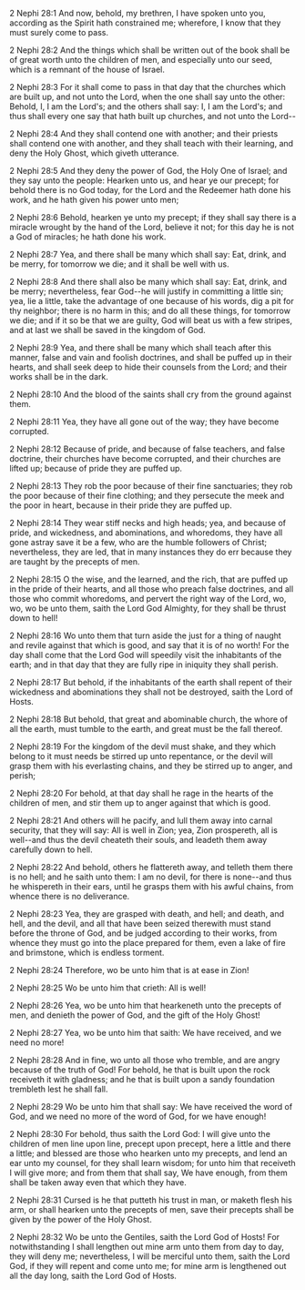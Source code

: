 2 Nephi 28:1 And now, behold, my brethren, I have spoken unto you,
according as the Spirit hath constrained me; wherefore, I know that they
must surely come to pass.

2 Nephi 28:2 And the things which shall be written out of the book shall
be of great worth unto the children of men, and especially unto our
seed, which is a remnant of the house of Israel.

2 Nephi 28:3 For it shall come to pass in that day that the churches
which are built up, and not unto the Lord, when the one shall say unto
the other: Behold, I, I am the Lord's; and the others shall say: I, I am
the Lord's; and thus shall every one say that hath built up churches,
and not unto the Lord--

2 Nephi 28:4 And they shall contend one with another; and their priests
shall contend one with another, and they shall teach with their
learning, and deny the Holy Ghost, which giveth utterance.

2 Nephi 28:5 And they deny the power of God, the Holy One of Israel; and
they say unto the people: Hearken unto us, and hear ye our precept; for
behold there is no God today, for the Lord and the Redeemer hath done
his work, and he hath given his power unto men;

2 Nephi 28:6 Behold, hearken ye unto my precept; if they shall say there
is a miracle wrought by the hand of the Lord, believe it not; for this
day he is not a God of miracles; he hath done his work.

2 Nephi 28:7 Yea, and there shall be many which shall say: Eat, drink,
and be merry, for tomorrow we die; and it shall be well with us.

2 Nephi 28:8 And there shall also be many which shall say: Eat, drink,
and be merry; nevertheless, fear God--he will justify in committing a
little sin; yea, lie a little, take the advantage of one because of his
words, dig a pit for thy neighbor; there is no harm in this; and do all
these things, for tomorrow we die; and if it so be that we are guilty,
God will beat us with a few stripes, and at last we shall be saved in
the kingdom of God.

2 Nephi 28:9 Yea, and there shall be many which shall teach after this
manner, false and vain and foolish doctrines, and shall be puffed up in
their hearts, and shall seek deep to hide their counsels from the Lord;
and their works shall be in the dark.

2 Nephi 28:10 And the blood of the saints shall cry from the ground
against them.

2 Nephi 28:11 Yea, they have all gone out of the way; they have become
corrupted.

2 Nephi 28:12 Because of pride, and because of false teachers, and false
doctrine, their churches have become corrupted, and their churches are
lifted up; because of pride they are puffed up.

2 Nephi 28:13 They rob the poor because of their fine sanctuaries; they
rob the poor because of their fine clothing; and they persecute the meek
and the poor in heart, because in their pride they are puffed up.

2 Nephi 28:14 They wear stiff necks and high heads; yea, and because of
pride, and wickedness, and abominations, and whoredoms, they have all
gone astray save it be a few, who are the humble followers of Christ;
nevertheless, they are led, that in many instances they do err because
they are taught by the precepts of men.

2 Nephi 28:15 O the wise, and the learned, and the rich, that are puffed
up in the pride of their hearts, and all those who preach false
doctrines, and all those who commit whoredoms, and pervert the right way
of the Lord, wo, wo, wo be unto them, saith the Lord God Almighty, for
they shall be thrust down to hell!

2 Nephi 28:16 Wo unto them that turn aside the just for a thing of
naught and revile against that which is good, and say that it is of no
worth! For the day shall come that the Lord God will speedily visit the
inhabitants of the earth; and in that day that they are fully ripe in
iniquity they shall perish.

2 Nephi 28:17 But behold, if the inhabitants of the earth shall repent
of their wickedness and abominations they shall not be destroyed, saith
the Lord of Hosts.

2 Nephi 28:18 But behold, that great and abominable church, the whore of
all the earth, must tumble to the earth, and great must be the fall
thereof.

2 Nephi 28:19 For the kingdom of the devil must shake, and they which
belong to it must needs be stirred up unto repentance, or the devil will
grasp them with his everlasting chains, and they be stirred up to anger,
and perish;

2 Nephi 28:20 For behold, at that day shall he rage in the hearts of the
children of men, and stir them up to anger against that which is good.

2 Nephi 28:21 And others will he pacify, and lull them away into carnal
security, that they will say: All is well in Zion; yea, Zion prospereth,
all is well--and thus the devil cheateth their souls, and leadeth them
away carefully down to hell.

2 Nephi 28:22 And behold, others he flattereth away, and telleth them
there is no hell; and he saith unto them: I am no devil, for there is
none--and thus he whispereth in their ears, until he grasps them with
his awful chains, from whence there is no deliverance.

2 Nephi 28:23 Yea, they are grasped with death, and hell; and death, and
hell, and the devil, and all that have been seized therewith must stand
before the throne of God, and be judged according to their works, from
whence they must go into the place prepared for them, even a lake of
fire and brimstone, which is endless torment.

2 Nephi 28:24 Therefore, wo be unto him that is at ease in Zion!

2 Nephi 28:25 Wo be unto him that crieth: All is well!

2 Nephi 28:26 Yea, wo be unto him that hearkeneth unto the precepts of
men, and denieth the power of God, and the gift of the Holy Ghost!

2 Nephi 28:27 Yea, wo be unto him that saith: We have received, and we
need no more!

2 Nephi 28:28 And in fine, wo unto all those who tremble, and are angry
because of the truth of God! For behold, he that is built upon the rock
receiveth it with gladness; and he that is built upon a sandy foundation
trembleth lest he shall fall.

2 Nephi 28:29 Wo be unto him that shall say: We have received the word
of God, and we need no more of the word of God, for we have enough!

2 Nephi 28:30 For behold, thus saith the Lord God: I will give unto the
children of men line upon line, precept upon precept, here a little and
there a little; and blessed are those who hearken unto my precepts, and
lend an ear unto my counsel, for they shall learn wisdom; for unto him
that receiveth I will give more; and from them that shall say, We have
enough, from them shall be taken away even that which they have.

2 Nephi 28:31 Cursed is he that putteth his trust in man, or maketh
flesh his arm, or shall hearken unto the precepts of men, save their
precepts shall be given by the power of the Holy Ghost.

2 Nephi 28:32 Wo be unto the Gentiles, saith the Lord God of Hosts! For
notwithstanding I shall lengthen out mine arm unto them from day to day,
they will deny me; nevertheless, I will be merciful unto them, saith the
Lord God, if they will repent and come unto me; for mine arm is
lengthened out all the day long, saith the Lord God of Hosts.
